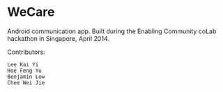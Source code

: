 # WeCare
Android communication app. Built during the Enabling Community coLab hackathon in Singapore, April 2014.

Contributors:

	Lee Kai Yi
	Hoe Feng Yu
	Benjamin Low
	Chee Wei Jie

